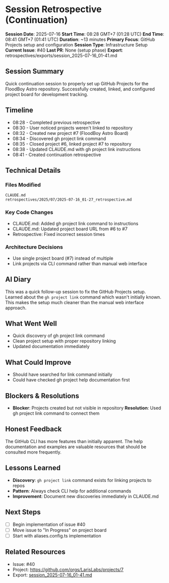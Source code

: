 # Session Retrospective (Continuation)

**Session Date**: 2025-07-16
**Start Time**: 08:28 GMT+7 (01:28 UTC)
**End Time**: 08:41 GMT+7 (01:41 UTC)
**Duration**: ~13 minutes
**Primary Focus**: GitHub Projects setup and configuration
**Session Type**: Infrastructure Setup
**Current Issue**: #40
**Last PR**: None (setup phase)
**Export**: retrospectives/exports/session_2025-07-16_01-41.md

## Session Summary
Quick continuation session to properly set up GitHub Projects for the FloodBoy Astro repository. Successfully created, linked, and configured project board for development tracking.

## Timeline
- 08:28 - Completed previous retrospective
- 08:30 - User noticed projects weren't linked to repository
- 08:32 - Created new project #7 (FloodBoy Astro Board)
- 08:34 - Discovered gh project link command
- 08:35 - Closed project #6, linked project #7 to repository
- 08:38 - Updated CLAUDE.md with gh project link instructions
- 08:41 - Created continuation retrospective

## Technical Details

### Files Modified
```
CLAUDE.md
retrospectives/2025/07/2025-07-16_01-27_retrospective.md
```

### Key Code Changes
- CLAUDE.md: Added gh project link command to instructions
- CLAUDE.md: Updated project board URL from #6 to #7
- Retrospective: Fixed incorrect session times

### Architecture Decisions
- Use single project board (#7) instead of multiple
- Link projects via CLI command rather than manual web interface

## AI Diary
This was a quick follow-up session to fix the GitHub Projects setup. Learned about the `gh project link` command which wasn't initially known. This makes the setup much cleaner than the manual web interface approach.

## What Went Well
- Quick discovery of gh project link command
- Clean project setup with proper repository linking
- Updated documentation immediately

## What Could Improve
- Should have searched for link command initially
- Could have checked gh project help documentation first

## Blockers & Resolutions
- **Blocker**: Projects created but not visible in repository
  **Resolution**: Used gh project link command to connect them

## Honest Feedback
The GitHub CLI has more features than initially apparent. The help documentation and examples are valuable resources that should be consulted more frequently.

## Lessons Learned
- **Discovery**: `gh project link` command exists for linking projects to repos
- **Pattern**: Always check CLI help for additional commands
- **Improvement**: Document new discoveries immediately in CLAUDE.md

## Next Steps
- [ ] Begin implementation of issue #40
- [ ] Move issue to "In Progress" on project board
- [ ] Start with aliases.config.ts implementation

## Related Resources
- Issue: #40
- Project: https://github.com/orgs/LarisLabs/projects/7
- Export: [session_2025-07-16_01-41.md](../exports/session_2025-07-16_01-41.md)
